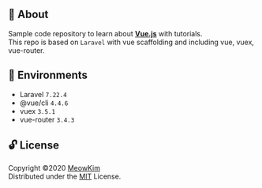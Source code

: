 ## :pencil: About
Sample code repository to learn about **[Vue.js](https://vuejs.org/)** with tutorials.  
This repo is based on `Laravel` with vue scaffolding and including vue, vuex, vue-router.  



## :pushpin: Environments
- Laravel `7.22.4`
- @vue/cli `4.4.6`
- vuex `3.5.1`
- vue-router `3.4.3`


## :unlock: License
Copyright &copy;2020 [MeowKim](https://github.com/MeowKim)  
Distributed under the [MIT](https://github.com/MeowKim/vue_tutorial/blob/master/LICENSE) License.  
